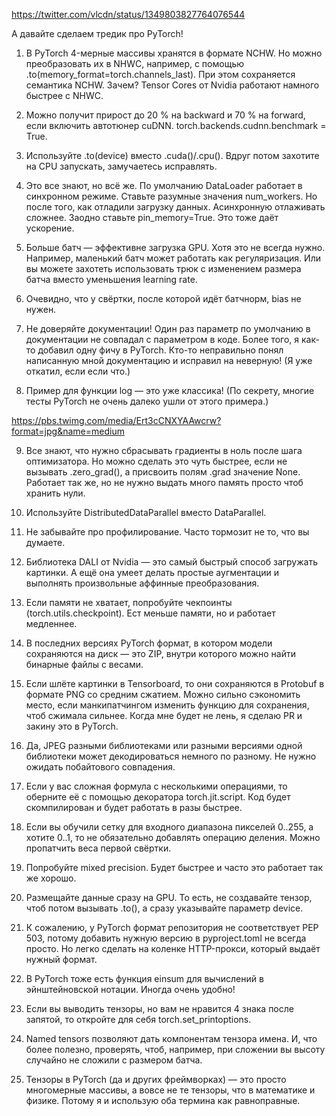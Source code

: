 https://twitter.com/vlcdn/status/1349803827764076544

А давайте сделаем тредик про PyTorch!

1. В PyTorch 4-мерные массивы хранятся в формате NCHW. Но можно преобразовать их в NHWC, например, с помощью .to(memory_format=torch.channels_last). При этом сохраняется семантика NCHW.
Зачем? Tensor Cores от Nvidia работают намного быстрее с NHWC.

2. Можно получит прирост до 20 % на backward и 70 % на forward, если включить автотюнер cuDNN.
torch.backends.cudnn.benchmark = True.

3. Используйте .to(device) вместо .cuda()/.cpu().
Вдруг потом захотите на CPU запускать, замучаетесь исправлять.

4. Это все знают, но всё же. По умолчанию DataLoader работает в синхронном режиме. Ставьте разумные значения num_workers.
Но после того, как отладили загрузку данных. Асинхронную отлаживать сложнее.
Заодно ставьте pin_memory=True. Это тоже даёт ускорение.

5. Больше батч — эффективне загрузка GPU.
Хотя это не всегда нужно. Например, маленький батч может работать как регуляризация.
Или вы можете захотеть использовать трюк с изменением размера батча вместо уменьшения learning rate.

6. Очевидно, что у свёртки, после которой идёт батчнорм, bias не нужен.

7. Не доверяйте документации! Один раз параметр по умолчанию в документации не совпадал с параметром в коде.
Более того, я как-то добавил одну фичу в PyTorch. Кто-то неправильно понял написанную мной документацию и исправил на неверную! (Я уже откатил, если если что.)

8. Пример для функции log — это уже классика! (По секрету, многие тесты PyTorch не очень далеко ушли от этого примера.)

https://pbs.twimg.com/media/Ert3cCNXYAAwcrw?format=jpg&name=medium

9. Все знают, что нужно сбрасывать градиенты в ноль после шага оптимизатора. Но можно сделать это чуть быстрее, если не вызывать .zero_grad(), а присвоить полям .grad значение None.
Работает так же, но не нужно выдать много память просто чтоб хранить нули.

10. Используйте DistributedDataParallel вместо DataParallel.

11. Не забывайте про профилирование. Часто тормозит не то, что вы думаете.

12. Библиотека DALI от Nvidia — это самый быстрый способ загружать картинки. А ещё она умеет делать простые аугментации и выполнять произвольные аффинные преобразования.

13. Если памяти не хватает, попробуйте чекпоинты (torch.utils.checkpoint). Ест меньше памяти, но и работает медленнее.

14. В последних версиях PyTorch формат, в котором модели сохраняются на диск — это ZIP, внутри которого можно найти бинарные файлы с весами.

15. Если шлёте картинки в Tensorboard, то они сохраняются в Protobuf в формате PNG со средним сжатием. Можно сильно сэкономить место, если манкипатчингом изменить функцию для сохранения, чтоб сжимала сильнее.
Когда мне будет не лень, я сделаю PR и закину это в PyTorch.

16. Да, JPEG разными библиотеками или разными версиями одной библиотеки может декодироваться немного по разному. Не нужно ожидать побайтового совпадения.

17. Если у вас сложная формула с несколькими операциями, то оберните её с помощью декоратора torch.jit.script. Код будет скомпилирован и будет работать в разы быстрее.

18. Если вы обучили сетку для входного диапазона пикселей 0..255, а хотите 0..1, то не обязательно добавлять операцию деления. Можно пропатчить веса первой свёртки.

19. Попробуйте mixed precision. Будет быстрее и часто это работает так же хорошо.

20. Размещайте данные сразу на GPU. То есть, не создавайте тензор, чтоб потом вызывать .to(), а сразу указывайте параметр device.

21. К сожалению, у PyTorch формат репозитория не соответствует PEP 503, потому добавить нужную версию в pyproject.toml не всегда просто. Но легко сделать на коленке HTTP-прокси, который выдаёт нужный формат.

22. В PyTorch тоже есть функция einsum для вычислений в эйнштейновской нотации. Иногда очень удобно!

23. Если вы выводить тензоры, но вам не нравится 4 знака после запятой, то откройте для себя torch.set_printoptions.

24. Named tensors позволяют дать компонентам тензора имена. И, что более полезно, проверять, чтоб, например, при сложении вы высоту случайно не сложили с размером батча.

25. Тензоры в PyTorch (да и других фреймворках) — это просто многомерные массивы, а вовсе не те тензоры, что в математике и физике. Потому я и использую оба термина как равноправные.

